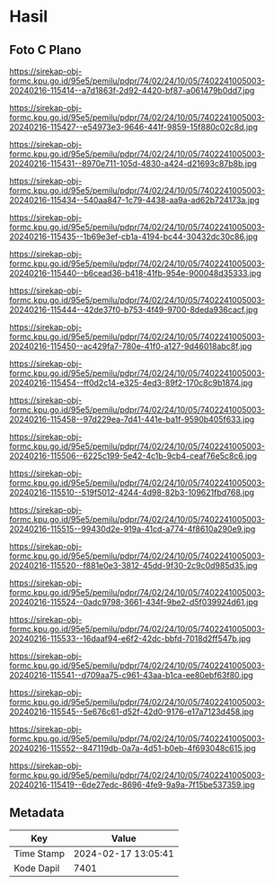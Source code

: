# Hasil

## Foto C Plano

https://sirekap-obj-formc.kpu.go.id/95e5/pemilu/pdpr/74/02/24/10/05/7402241005003-20240216-115414--a7d1863f-2d92-4420-bf87-a061479b0dd7.jpg

https://sirekap-obj-formc.kpu.go.id/95e5/pemilu/pdpr/74/02/24/10/05/7402241005003-20240216-115427--e54973e3-9646-441f-9859-15f880c02c8d.jpg

https://sirekap-obj-formc.kpu.go.id/95e5/pemilu/pdpr/74/02/24/10/05/7402241005003-20240216-115431--8970e711-105d-4830-a424-d21693c87b8b.jpg

https://sirekap-obj-formc.kpu.go.id/95e5/pemilu/pdpr/74/02/24/10/05/7402241005003-20240216-115434--540aa847-1c79-4438-aa9a-ad62b724173a.jpg

https://sirekap-obj-formc.kpu.go.id/95e5/pemilu/pdpr/74/02/24/10/05/7402241005003-20240216-115435--1b69e3ef-cb1a-4194-bc44-30432dc30c86.jpg

https://sirekap-obj-formc.kpu.go.id/95e5/pemilu/pdpr/74/02/24/10/05/7402241005003-20240216-115440--b6cead36-b418-41fb-954e-900048d35333.jpg

https://sirekap-obj-formc.kpu.go.id/95e5/pemilu/pdpr/74/02/24/10/05/7402241005003-20240216-115444--42de37f0-b753-4f49-9700-8deda936cacf.jpg

https://sirekap-obj-formc.kpu.go.id/95e5/pemilu/pdpr/74/02/24/10/05/7402241005003-20240216-115450--ac429fa7-780e-41f0-a127-9d46018abc8f.jpg

https://sirekap-obj-formc.kpu.go.id/95e5/pemilu/pdpr/74/02/24/10/05/7402241005003-20240216-115454--ff0d2c14-e325-4ed3-89f2-170c8c9b1874.jpg

https://sirekap-obj-formc.kpu.go.id/95e5/pemilu/pdpr/74/02/24/10/05/7402241005003-20240216-115458--97d229ea-7d41-441e-ba1f-9590b405f633.jpg

https://sirekap-obj-formc.kpu.go.id/95e5/pemilu/pdpr/74/02/24/10/05/7402241005003-20240216-115506--6225c199-5e42-4c1b-9cb4-ceaf76e5c8c6.jpg

https://sirekap-obj-formc.kpu.go.id/95e5/pemilu/pdpr/74/02/24/10/05/7402241005003-20240216-115510--519f5012-4244-4d98-82b3-109621fbd768.jpg

https://sirekap-obj-formc.kpu.go.id/95e5/pemilu/pdpr/74/02/24/10/05/7402241005003-20240216-115515--99430d2e-919a-41cd-a774-4f8610a290e9.jpg

https://sirekap-obj-formc.kpu.go.id/95e5/pemilu/pdpr/74/02/24/10/05/7402241005003-20240216-115520--f881e0e3-3812-45dd-9f30-2c9c0d985d35.jpg

https://sirekap-obj-formc.kpu.go.id/95e5/pemilu/pdpr/74/02/24/10/05/7402241005003-20240216-115524--0adc9798-3661-434f-9be2-d5f039924d61.jpg

https://sirekap-obj-formc.kpu.go.id/95e5/pemilu/pdpr/74/02/24/10/05/7402241005003-20240216-115533--16daaf94-e6f2-42dc-bbfd-7018d2ff547b.jpg

https://sirekap-obj-formc.kpu.go.id/95e5/pemilu/pdpr/74/02/24/10/05/7402241005003-20240216-115541--d709aa75-c961-43aa-b1ca-ee80ebf63f80.jpg

https://sirekap-obj-formc.kpu.go.id/95e5/pemilu/pdpr/74/02/24/10/05/7402241005003-20240216-115545--5e676c61-d52f-42d0-9176-e17a7123d458.jpg

https://sirekap-obj-formc.kpu.go.id/95e5/pemilu/pdpr/74/02/24/10/05/7402241005003-20240216-115552--847119db-0a7a-4d51-b0eb-4f693048c615.jpg

https://sirekap-obj-formc.kpu.go.id/95e5/pemilu/pdpr/74/02/24/10/05/7402241005003-20240216-115419--6de27edc-8696-4fe9-9a9a-7f15be537359.jpg


## Metadata

| Key        | Value               |
| ---------- | ------------------- |
| Time Stamp | 2024-02-17 13:05:41 |
| Kode Dapil | 7401                |



